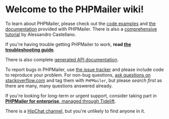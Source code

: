 # Welcome to the PHPMailer wiki! 

To learn about PHPMailer, please check out the [code examples](https://github.com/PHPMailer/PHPMailer/tree/master/examples) and [the documentation](https://github.com/PHPMailer/PHPMailer/tree/master/docs) provided with PHPMailer. There is also a [comprehensive tutorial](https://alexwebdevelop.com/phpmailer-tutorial/) by Alessandro Castellano.

If you're having trouble getting PHPMailer to work, **read [the troubleshooting guide](https://github.com/PHPMailer/PHPMailer/wiki/Troubleshooting)**.

There is also complete [generated API documentation](http://phpmailer.github.io/PHPMailer/).

To report bugs in PHPMailer, use [the issue tracker](https://github.com/PHPMailer/PHPMailer/issues) and please include code to reproduce your problem. For non-bug questions, [ask questions on stackoverflow.com](http://stackoverflow.com/questions/tagged/phpmailer) and tag them with `PHPMailer`, but please *search first* as there are many, many questions answered already.

If you're looking for long-term or urgent support, consider taking part in [**PHPMailer for enterprise**, managed through Tidelift](https://github.com/PHPMailer/PHPMailer/wiki/PHPMailer-for-enterprise).

There is a [HipChat channel](https://www.hipchat.com/gJu0G9Xen), but you're unlikely to find anyone in it.